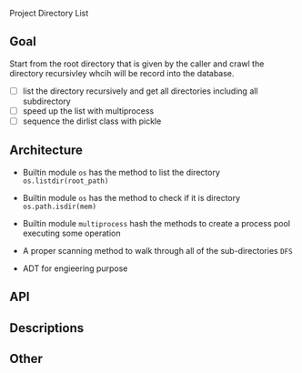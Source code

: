 Project Directory List

## Goal

Start from the root directory that is given by the caller and crawl the directory recursivley whcih will be record into the database.
- [ ] list the directory recursively and get all directories including all subdirectory
- [ ] speed up the list with multiprocess
- [ ] sequence the dirlist class with pickle

## Architecture

* Builtin module `os` has the method to list the directory `os.listdir(root_path)`

* Builtin module `os` has the method to check if it is directory `os.path.isdir(mem)`

* Builtin module `multiprocess` hash the methods to create a process pool executing some operation

* A proper scanning method to walk through all of the sub-directories `DFS`

* ADT for engieering purpose

## API

## Descriptions

## Other

